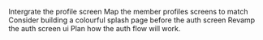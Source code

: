 Intergrate the profile screen
Map the member profiles screens to match
Consider building a colourful splash page before the auth screen
Revamp the auth screen ui
Plan how the auth flow will work.
